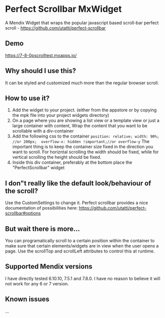 # Perfect Scrollbar MxWidget

A Mendix Widget that wraps the popular javascript based scroll-bar perfect scroll - https://github.com/utatti/perfect-scrollbar

## Demo

https://7-8-0pscrolltest.mxapps.io/

## Why should I use this?

It can be styled and customized much more than the regular browser scroll.

## How to use it?

1. Add the widget to your project. (either from the appstore or by copying the mpk file into your project widgets directory)
2. On a page where you are showing a list view or a template view or just a large container with content, Wrap the content that you want to be scrollable with a div-container
3. Add the following css to the container 
``
position: relative;
width: 90%; //or 200px; 
overflow-x: hidden !important;//or overflow-y
``
The important thing is to keep the container size fixed in the direction you want to scroll. For horizntal scrolling the width should be fixed, while for vertical scrolling the height should be fixed. 
4. Inside this div container, preferably at the bottom place the "PerfectScrollbar" widget

## I don"t really like the default look/behaviour of the scroll?

Use the CustomSettings to change it. Perfect scrollbar provides a nice documentation of possibilities here: https://github.com/utatti/perfect-scrollbar#options

## But wait there is more...

You can programatically scroll to a certain position within the container to make sure that certain elements/widgets are in view when the user opens a page. Use the scrollTop and scrollLeft attributes to control this at runtime.

## Supported Mendix versions

I have directly tested 6.10.10, 7.5.1 and 7.8.0. I have no reason to believe it will not work for any 6 or 7 version.

## Known issues

...


